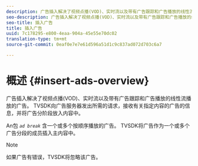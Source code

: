 ```yaml
---
description: 广告插入解决了视频点播(VOD)、实时流以及带有广告跟踪和广告播放的线性流播放的广告。 TVSDK向广告服务器发出所需的请求，接收有关指定内容的广告的信息，并将广告分阶段放入内容中。
seo-description: 广告插入解决了视频点播(VOD)、实时流以及带有广告跟踪和广告播放的线性流播放的广告。 TVSDK向广告服务器发出所需的请求，接收有关指定内容的广告的信息，并将广告分阶段放入内容中。
seo-title: 插入广告
title: 插入广告
uuid: 7c178295-e800-4eaa-904a-45e55e70dc02
translation-type: tm+mt
source-git-commit: 0eaf0e7e7e61d596a51d1c9c837ad072d703c6a7

---
```



# 概述 {#insert-ads-overview}

广告插入解决了视频点播(VOD)、实时流以及带有广告跟踪和广告播放的线性流播放的广告。 TVSDK向广告服务器发出所需的请求，接收有关指定内容的广告的信息，并将广告分阶段放入内容中。

An包 *`ad break`* 含一个或多个按顺序播放的广告。 TVSDK将广告作为一个或多个广告分段的成员插入主内容中。

>[!NOTE]
>
>如果广告有错误，TVSDK将忽略该广告。